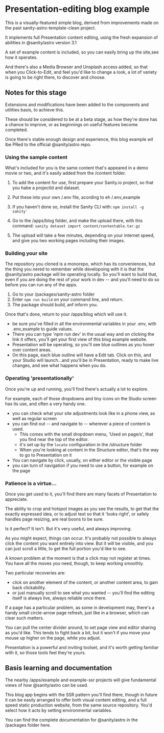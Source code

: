 
# Presentation-editing blog example

This is a visually-featured simple blog, derived from improvements made on the past sanity-astro-template-clean project.

It implements full Presentation content editing, using the fresh expansion of abilities in @sanity/astro version 3.1

A set of example content is included, so you can easily bring up the site,see how it operates.

And there's also a Media Browser and Unsplash access added, so that when you Click-to-Edit, and feel you'd like to change a look, a lot of variety is going to be right there, to discover and choose.

## Notes for this stage

Extensions and modifications have been added to the components and utilities basis, to achieve this.

These should be considered to be at a beta stage, as how they're done has a chance to improve, or as beginnings on useful features become completed.

Once there's stable enough design and experience, this blog example wil lbe PRed to the official @sanity/astro repo.

### Using the sample content

What's included for you is the same content that's appeared in a demo movie or two, and it's easily added from the /content folder.

1. To add the content for use, first prepare your Sanity.io project, so that you habe a projectId and dataset.

2. Put these into your own /.env file, acording to eh /.env_example

3. If you haven't done so, install the Sanity CLI with: `npm install -g sanity'`

5. Go to the /apps/blog folder, and make the upload there, with this command: `sanity dataset import content/contentable.tar.gz`

6. The upload will take a few minutes, depending on your internet speed, and give you two working pages including their images.

### Building your site

The repository you cloned is a monorepo, which has its conveniences, but the thing you nered to remember while developoing with it is that the @sanity/astro package will be operating locally. 
So you'll want to build that, even if you are doing the rest of your work in dev -- and you'll need to do so before you can run any of the apps.
1. Go to your /packages/sanity-astro folder
2. Enter `npm run build` on your command line, and return.
3. The package should build, anf inform you.

Once that's done, return to your /apps/blog which will use it. 

- be sure you've filled in all the environmental variables in your .env, with .env_example to guide values.
- There you can type 'npm run dev' in the usual way and on clicking the link it offers, you'll get your first view of this blog example website.
- Presentation will be operating, so you'll see blue outlines as you hover over content areas.
- On this page, each blue outline will have a Edit tab. Click on this, and your Studio will launch...and you'll be in Presentation, ready to make live changes, and see what happens when you do.

### Operating 'presentationally'

Once you're up and running, you'll find there's actually a lot to explore.

For example, each of those dropdowns and tiny icons on the Studio screen has its use, and often a very handy one.
- you can check what your site adjustments look like in a phone view, as well as regular screen
- you can find out -- and navigate to -- wherever a piece of content is used. 
  - This comes with the small dropdown menu, 'Used on page/s', that you find near the top of the editor. 
  - it's set up by the `locate` configuration in the /structure folder
  - When you're looking at content in the Structure editor, that's the way to go to Presentation on it
- You can navigate by click, usually, on either editor or the visible page
- you can turn of navigation if you need to use a button, for example on the page

### Patience is a virtue...

Once you get used to it, you'll find there are many facets of Presentation to appreciate. 

The ability to crop and hotspot images as you see the results, to get that the exactly expressed idea, or to adjust text so that it 'looks right', or safely handles page resizing, are real boons to be sure.

Is it perfect? It isn't. But it's very useful, and always improving.

As you might expect, things can occur. It's probably not possible to always click the content you want entirely into view. But it will be visible, and you can just scroll a little, to get the full portion you'd like to see.

A known problem at the moment is that a click may not register at times. You have all the moves you need, though, to keep working smoothly. 

Two particular recoveries are:
- click on another element of the content, or another content area, to gain back clickability.
- or just manually scroll to see what you wanted -- you'll find the editing itself is always live, always reliable once there.

If a page has a particular problem, as some in development may, there's a handy small circle-arrow page refresh, just like in a browser, which can clear such matters.

You can pull the center divider around, to set page view and editor sharing as you'd like. This tends to fight back a bit, but it won't if you move your mouse up higher on the page, while you adjust.

Presentation is a powerful and inviting toolset, and it's worth getting familiar with it, so those tools feel they're yours.

## Basis learning and documentation

The nearby /apps/example and example-ssr projects will give fundamental views of how @sanity/astro can be used.

This blog app begins with the SSR pattern you'll find there, though in future it can be easily arranged to offer both visual content editing, and a full speed static production website, from the same source repository. You'd select how it acts by setting environmental variables.

You can find the complete documentation for @sanity/astro in the /packages folder here.